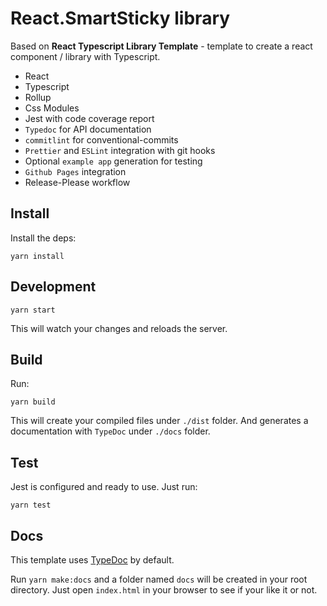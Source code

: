 # React.SmartSticky library

Based on **React Typescript Library Template** - template to create a react component / library with Typescript.

- React
- Typescript
- Rollup
- Css Modules
- Jest with code coverage report
- `Typedoc` for API documentation
- `commitlint` for conventional-commits
- `Prettier` and `ESLint` integration with git hooks
- Optional `example app` generation for testing
- `Github Pages` integration
- Release-Please workflow

## Install

Install the deps:

```
yarn install
```

## Development

```
yarn start
```

This will watch your changes and reloads the server.

## Build

Run:

```
yarn build
```

This will create your compiled files under `./dist` folder. And generates a documentation with `TypeDoc` under `./docs` folder.

## Test

Jest is configured and ready to use. Just run:

```
yarn test
```

## Docs

This template uses [TypeDoc](https://typedoc.org/) by default.

Run `yarn make:docs` and a folder named `docs` will be created in your root directory. Just open `index.html` in your browser to see if your like it or not.